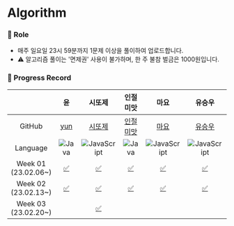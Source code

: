 # Algorithm

### 📍 Role

- 매주 일요일 23시 59분까지 1문제 이상을 풀이하여 업로드합니다.
- ⚠️ 알고리즘 풀이는 '면제권' 사용이 불가하며, 한 주 불참 벌금은 1000원입니다.

### 📍 Progress Record

|                         |                                                 윤                                                 |                                                               시또제                                                               | 인절미맛 |                                                                         마요                                                                         |                                                            유승우                                                            |                                                          취할준비생                                                          |                                                                                            유은경                                                                                            |                                                                            Jureamer                                                                             |                                                          장종욱                                                          |                                                           YS                                                            |
| :---------------------: | :------------------------------------------------------------------------------------------------: | :--------------------------------------------------------------------------------------------------------------------------------: | :------: | :--------------------------------------------------------------------------------------------------------------------------------------------------: | :--------------------------------------------------------------------------------------------------------------------------: | :--------------------------------------------------------------------------------------------------------------------------: | :------------------------------------------------------------------------------------------------------------------------------------------------------------------------------------------: | :-------------------------------------------------------------------------------------------------------------------------------------------------------------: | :----------------------------------------------------------------------------------------------------------------------: |:-----------------------------------------------------------------------------------------------------------------------:|
|         GitHub          |                                [yun](https://github.com/yunji1201)                                 |                                               [시또제](https://github.com/leesiyun)                                                |                                                          [인절미맛](https://awasteland.github.io/)          |                                                          [마요](https://github.com/mayo516)                                                          |                                            [유승우](https://github.com/berenickt)                                            |                                           [취할준비생](https://github.com/cyd5538)                                           |                                                                           [유은경](https://github.com/HelloHazel)                                                                            |                                                             [Jureamer](https://github.com/jureamer)                                                             |                                          [장종욱](https://github.com/kowo1001)                                           |                                            [YS](https://github.com/yeongsik)                                            |
|        Language         | ![Java](https://img.shields.io/badge/Java-ED8B00?style=for-the-badge&logo=openjdk&logoColor=white) |    ![JavaScript](https://img.shields.io/badge/javascript-%23323330.svg?style=for-the-badge&logo=javascript&logoColor=%23F7DF1E)    | ![Java](https://img.shields.io/badge/Java-ED8B00?style=for-the-badge&logo=openjdk&logoColor=white)         |             ![JavaScript](https://img.shields.io/badge/javascript-%23323330.svg?style=for-the-badge&logo=javascript&logoColor=%23F7DF1E)             | ![JavaScript](https://img.shields.io/badge/javascript-%23323330.svg?style=for-the-badge&logo=javascript&logoColor=%23F7DF1E) | ![JavaScript](https://img.shields.io/badge/javascript-%23323330.svg?style=for-the-badge&logo=javascript&logoColor=%23F7DF1E) |                                 ![JavaScript](https://img.shields.io/badge/javascript-%23323330.svg?style=for-the-badge&logo=javascript&logoColor=%23F7DF1E)                                 |                             ![Python](https://img.shields.io/badge/python-3670A0?style=for-the-badge&logo=python&logoColor=ffdd54)                              |          ![Python](https://img.shields.io/badge/python-3670A0?style=for-the-badge&logo=python&logoColor=ffdd54)          |           ![Java](https://img.shields.io/badge/Java-ED8B00?style=for-the-badge&logo=openjdk&logoColor=white)            |
| Week 01</br>(23.02.06~) |        [✅](https://github.com/get-into-the-coding-field/Algorithm/tree/main/%EC%9C%A4/w1)         | [✅](https://github.com/get-into-the-coding-field/Algorithm/blob/main/%EC%8B%9C%EB%98%90%EC%A0%9C/hackerRank/electronics-shop.mdx) |  [✅](https://github.com/get-into-the-coding-field/Algorithm/blob/main/%EC%9D%B8%EC%A0%88%EB%AF%B8%EB%A7%9B/23-02_1%EC%A3%BC%EC%B0%A8.md)          | [✅](https://github.com/get-into-the-coding-field/Algorithm/blob/main/%EB%A7%88%EC%9A%94/%EC%8A%A4%ED%83%9D%ED%81%90/%ED%94%84%EB%A6%B0%ED%84%B0.js) |             [✅](https://github.com/get-into-the-coding-field/Algorithm/blob/main/유승우/week1_공주구하기-큐.js)             |                                                                                                            [✅](https://github.com/get-into-the-coding-field/Algorithm/tree/main/%EC%B7%A8%ED%95%A0%EC%A4%80%EB%B9%84%EC%83%9D/programmers)                | [✅](https://github.com/get-into-the-coding-field/Algorithm/blob/main/%EC%9C%A0%EC%9D%80%EA%B2%BD/1.%20level-1/%EB%AC%B8%EC%9E%90%EC%97%B4%EC%95%88%EC%97%90_%EB%AC%B8%EC%9E%90%EC%97%B4.js) |         [✅](https://github.com/get-into-the-coding-field/Algorithm/blob/main/%EC%A3%BC%EB%A6%AC%EB%A8%B8/2-2w/%EB%95%85%EB%94%B0%EB%A8%B9%EA%B8%B0.py)         |       [✅](https://github.com/get-into-the-coding-field/Algorithm/blob/main/%EC%9E%A5%EC%A2%85%EC%9A%B1/bacjoon_countword.mdx) |                                                                                                                   |                                                                                                                         |
| Week 02</br>(23.02.13~) |   [✅](https://github.com/get-into-the-coding-field/Algorithm/tree/main/%EC%9C%A4/w2/emergency)    |           [✅](https://github.com/get-into-the-coding-field/Algorithm/tree/main/시또제/hackerRank/cats-and-a-mouse.mdx)            |   [✅](https://github.com/get-into-the-coding-field/Algorithm/blob/main/%EC%9D%B8%EC%A0%88%EB%AF%B8%EB%A7%9B/%EC%95%8C%EA%B3%A0%EB%A6%AC%EC%A6%98/%EB%B0%B1%EC%A4%80/23-02-19-ag2.java)          |                     [✅](https://github.com/get-into-the-coding-field/Algorithm/tree/main/%EB%A7%88%EC%9A%94/%ED%95%B4%EC%8B%9C)                     |       [✅](https://github.com/get-into-the-coding-field/Algorithm/blob/main/유승우/week2_LRU-kakao-2-unshift-splie.js)       |  [✅](https://github.com/get-into-the-coding-field/Algorithm/tree/main/%EC%B7%A8%ED%95%A0%EC%A4%80%EB%B9%84%EC%83%9D/11659)  |                                    [✅](https://github.com/get-into-the-coding-field/Algorithm/blob/main/%EC%9C%A0%EC%9D%80%EA%B2%BD/1.%20level-1/min.js)                                    | [✅](https://github.com/get-into-the-coding-field/Algorithm/blob/main/%EC%A3%BC%EB%A6%AC%EB%A8%B8/%EC%89%AC%EC%9A%B4%20%EC%B5%9C%EB%8B%A8%EA%B1%B0%EB%A6%AC.py) | [✅](https://github.com/get-into-the-coding-field/Algorithm/blob/main/%EC%9E%A5%EC%A2%85%EC%9A%B1/programmers_ponketmon.mdx) | [✅](https://github.com/get-into-the-coding-field/Algorithm/tree/97ae2cefb2fd6030a0cde403fa6f4ce5c8229899/ys) |
| Week 03</br>(23.02.20~) | | [✅](https://github.com/get-into-the-coding-field/Algorithm/tree/main/시또제/hackerRank/picking-numbers.mdx) |
